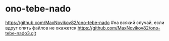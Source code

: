 # ono-tebe-nado
https://github.com/MaxNovikov82/ono-tebe-nado
#на всякий случай, если вдруг опять файлов не окажется
https://github.com/MaxNovikov82/ono-tebe-nado3.git
